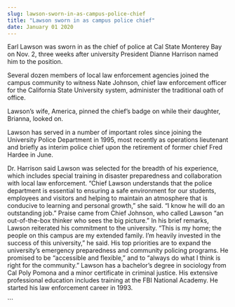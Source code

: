 ```yaml
---
slug: lawson-sworn-in-as-campus-police-chief
title: "Lawson sworn in as campus police chief"
date: January 01 2020
---
```


 
<p>
  Earl Lawson was sworn in as the chief of police at Cal State Monterey Bay on
  Nov. 2, three weeks after university President Dianne Harrison named him to
  the position.
</p>
<p>
  Several dozen members of local law enforcement agencies joined the campus
  community to witness Nate Johnson, chief law enforcement officer for the
  California State University system, administer the traditional oath of office.
</p>
<p>
  Lawson’s wife, America, pinned the chief’s badge on while their daughter,
  Brianna, looked on.
</p>
<p>
  Lawson has served in a number of important roles since joining the University
  Police Department in 1995, most recently as operations lieutenant and briefly
  as interim police chief upon the retirement of former chief Fred Hardee in
  June.
</p>
<p>
  Dr. Harrison said Lawson was selected for the breadth of his experience, which
  includes special training in disaster preparedness and collaboration with
  local law enforcement. “Chief Lawson understands that the police department is
  essential to ensuring a safe environment for our students, employees and
  visitors and helping to maintain an atmosphere that is conducive to learning
  and personal growth,” she said. “I know he will do an outstanding job.” Praise
  came from Chief Johnson, who called Lawson “an out-of-the-box thinker who sees
  the big picture.” In his brief remarks, Lawson reiterated his commitment to
  the university. “This is my home; the people on this campus are my extended
  family. I’m heavily invested in the success of this university,” he said. His
  top priorities are to expand the university’s emergency preparedness and
  community policing programs. He promised to be “accessible and flexible,” and
  to “always do what I think is right for the community.” Lawson has a
  bachelor’s degree in sociology from Cal Poly Pomona and a minor certificate in
  criminal justice. His extensive professional education includes training at
  the FBI National Academy. He started his law enforcement career in 1993.
</p>
```
